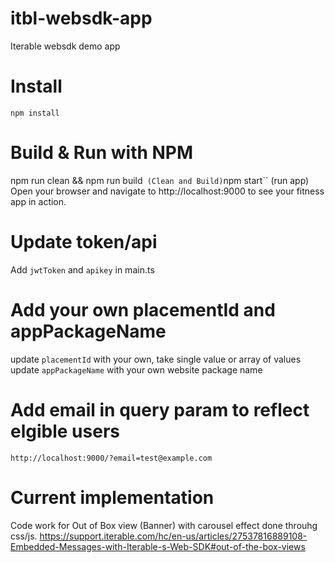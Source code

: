 # itbl-websdk-app
Iterable websdk demo app

# Install
`npm install`
<!-- # Build Project  -->
<!-- npx webpack -->

<!-- # Serve files -->
<!-- npx http-server ./dist -->


# Build & Run with NPM
npm run clean && npm run build`  (Clean and Build)
`npm start`` (run app)
Open your browser and navigate to http://localhost:9000 to see your fitness app in action.


# Update token/api
Add `jwtToken` and `apikey` in main.ts

# Add your own placementId and appPackageName
update `placementId` with your own, take single value or array of values
update `appPackageName` with your own website package name 

# Add email in query param to reflect elgible users
`http://localhost:9000/?email=test@example.com`


# Current implementation
Code work for Out of Box view (Banner) with carousel effect done throuhg css/js. 
https://support.iterable.com/hc/en-us/articles/27537816889108-Embedded-Messages-with-Iterable-s-Web-SDK#out-of-the-box-views
